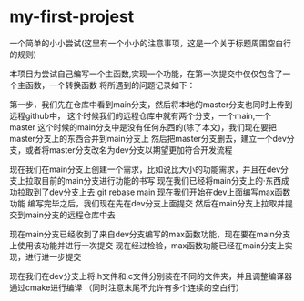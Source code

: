 # my-first-projest

一个简单的小小尝试(这里有一个小小的注意事项，这是一个关于标题周围空白行的规则)

本项目为尝试自己编写一个主函数,实现一个功能，在第一次提交中仅仅包含了一个主函数，一个转换函数
将所遇到的问题记录如下：

第一步，我们先在仓库中看到main分支，然后将本地的master分支也同时上传到远程github中，
这个时候我们的远程仓库中就有两个分支，一个main,一个master
这个时候的main分支中是没有任何东西的(除了本文)，我们现在要把master分支上的东西合并到main分支上
然后把master分支删去，建立一个dev分支，或者将master分支改名为dev分支以期望更加符合开发流程

现在我们在main分支上创建一个需求，比如说比大小的功能需求，并且在dev分支上拉取目前的main分支进行功能的书写
现在我们已经将main分支上的·东西成功拉取到了dev分支上去 git rebase main
现在我们开始在dev上面编写max函数功能
编写完毕之后，我们现在先在dev分支上面提交
然后在main分支上拉取并提交到main分支的远程仓库中去

现在main分支已经收到了来自dev分支编写的max函数功能，现在要在main分支上使用该功能并进行一次提交
现在经过检验，max函数功能已经在main分支上实现，进行进一步提交

现在我们在dev分支上将.h文件和.c文件分别装在不同的文件夹，并且调整编译器通过cmake进行编译
（同时注意末尾不允许有多个连续的空白行）
